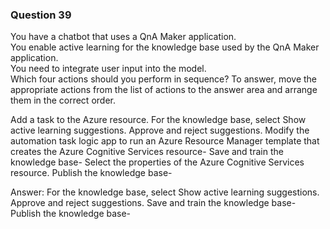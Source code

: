 ### Question 39

You have a chatbot that uses a QnA Maker application.  
You enable active learning for the knowledge base used by the QnA Maker application.  
You need to integrate user input into the model.  
Which four actions should you perform in sequence? To answer, move the appropriate actions from the list of actions to the answer area and arrange them in the correct order.

Add a task to the Azure resource.
For the knowledge base, select Show active learning suggestions.
Approve and reject suggestions.
Modify the automation task logic app to run an Azure Resource Manager template that creates the Azure Cognitive Services resource-
Save and train the knowledge base-
Select the properties of the Azure Cognitive Services resource.
Publish the knowledge base-

Answer: 
For the knowledge base, select Show active learning suggestions.
Approve and reject suggestions.
Save and train the knowledge base-
Publish the knowledge base-


